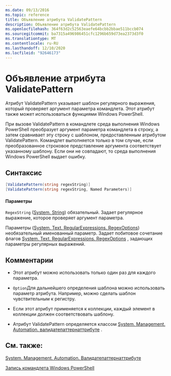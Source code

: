 ```yaml
---
ms.date: 09/13/2016
ms.topic: reference
title: Объявление атрибута ValidatePattern
description: Объявление атрибута ValidatePattern
ms.openlocfilehash: 364f63d2c52563eaefe64bcbb2bbae511bccb074
ms.sourcegitcommit: ba7315a496986451cfc1296b659d73ea2373d3f0
ms.translationtype: MT
ms.contentlocale: ru-RU
ms.lasthandoff: 12/10/2020
ms.locfileid: "92646173"
---
```

# <a name="validatepattern-attribute-declaration"></a>Объявление атрибута ValidatePattern

Атрибут ValidatePattern указывает шаблон регулярного выражения, который проверяет аргумент параметра командлета. Этот атрибут также может использоваться функциями Windows PowerShell.

При вызове ValidatePattern в командлете среда выполнения Windows PowerShell преобразует аргумент параметра командлета в строку, а затем сравнивает эту строку с шаблоном, предоставленным атрибутом ValidatePattern. Командлет выполняется только в том случае, если преобразованное строковое представление аргумента соответствует указанному шаблону. Если они не совпадают, то среда выполнения Windows PowerShell выдает ошибку.

## <a name="syntax"></a>Синтаксис

```csharp
[ValidatePattern(string regexString)]
[ValidatePattern(string regexString, Named Parameters)]
```

#### <a name="parameters"></a>Параметры

`RegexString` ([System. String](/dotnet/api/System.String)) обязательный. Задает регулярное выражение, которое проверяет аргумент параметра.

Параметры ([System. Text. RegularExpressions. RegexOptions](/dotnet/api/System.Text.RegularExpressions.RegexOptions)) необязательный именованный параметр. Задает побитовое сочетание флагов [System. Text. RegularExpressions. RegexOptions](/dotnet/api/System.Text.RegularExpressions.RegexOptions) , задающих параметры регулярных выражений.

## <a name="remarks"></a>Комментарии

- Этот атрибут можно использовать только один раз для каждого параметра.

- `Option`Для дальнейшего определения шаблона можно использовать параметр атрибута. Например, можно сделать шаблон чувствительным к регистру.

- Если этот атрибут применяется к коллекции, каждый элемент в коллекции должен соответствовать шаблону.

- Атрибут ValidatePattern определяется классом [System. Management. Automation. валидатепаттернаттрибуте](/dotnet/api/System.Management.Automation.ValidatePatternAttribute) .

## <a name="see-also"></a>См. также:

[System. Management. Automation. Валидатепаттернаттрибуте](/dotnet/api/System.Management.Automation.ValidatePatternAttribute)

[Запись командлета Windows PowerShell](./writing-a-windows-powershell-cmdlet.md)
